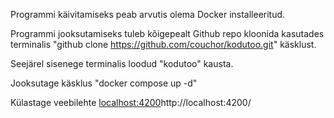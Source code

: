Programmi käivitamiseks peab arvutis olema Docker installeeritud.

Programmi jooksutamiseks tuleb kõigepealt Github repo kloonida kasutades terminalis "github clone https://github.com/couchor/kodutoo.git" käsklust.

Seejärel sisenege terminalis loodud "kodutoo" kausta.

Jooksutage käsklus "docker compose up -d"

Külastage veebilehte [localhost:4200](http://localhost:4200/)http://localhost:4200/
